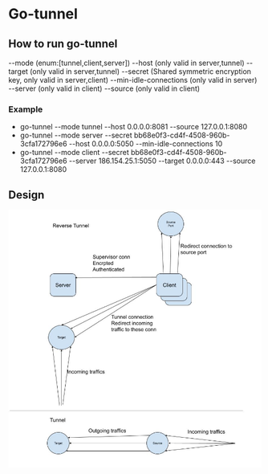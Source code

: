 # Go-tunnel

## How to run go-tunnel
--mode (enum:[tunnel,client,server])
--host (only valid in server,tunnel)
--target (only valid in server,tunnel)
--secret (Shared symmetric encryption key, only valid in server,client)
--min-idle-connections (only valid in server)
--server (only valid in client)
--source (only valid in client)
### Example 
- go-tunnel --mode tunnel --host 0.0.0.0:8081 --source 127.0.0.1:8080
- go-tunnel --mode server --secret bb68e0f3-cd4f-4508-960b-3cfa172796e6 --host 0.0.0.0:5050 --min-idle-connections 10
- go-tunnel --mode client --secret bb68e0f3-cd4f-4508-960b-3cfa172796e6 --server 186.154.25.1:5050 --target 0.0.0.0:443 --source 127.0.0.1:8080
## Design

![Go-tunnel architecture](https://raw.githubusercontent.com/tarikcarli/go-tunnel/main/design.jpg)
